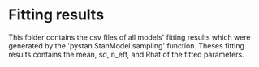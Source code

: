 # Fitting results
This folder contains the csv files of all models' fitting results which were generated by the 'pystan.StanModel.sampling' function.
Theses fitting results contains the mean, sd, n_eff, and Rhat of the fitted parameters.
